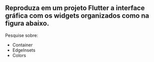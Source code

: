 ## Reproduza em um projeto Flutter a interface gráfica com os widgets organizados como na figura abaixo.

Pesquise sobre:
- Container
- EdgeInsets
- Colors
